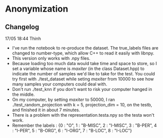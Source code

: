 # Anonymization

## Changelog
17/05 18:44 Thinh
  - I've run the notebook to re-produce the dataset. The true_labels files are changed to number-type, which allow C++ to read it easily with libnpy.
  - This version only works with .npy files.
  - Because loading too much data would take time and space to store, so I set a variable whose name is *maxiter* (in the class Dataset.hpp) to indicate the number of samples we'd like to take for the test. You could try first with ./test_dataset while seting *maxiter* from 10000 to see how many samples your computers could deal with.
  - Don't run ./test_knn if you don't want to risk your computer hanged in the middle.
  - On my computer, by setting *maxiter* to 50000, I ran ./test_random_projection with k = 5, projection_dim = 10, on the testb, and finished it in about 7 minutes.
  - There is a problem with the representation.testa.npy so the testa won't work.
  - Remember the labels : {0 : "O", 1 : "B-MISC", 2 : "I-MISC", 3 : "B-PER",
                           4 : "I-PER", 5 : "B-ORG", 6 : "I-ORG", 7 : "B-LOC", 8 : "I-LOC"}
